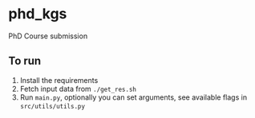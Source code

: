 # phd_kgs
PhD Course submission


## To run
1. Install the requirements
2. Fetch input data from `./get_res.sh`
3. Run `main.py`, optionally you can set arguments, see available flags in `src/utils/utils.py`